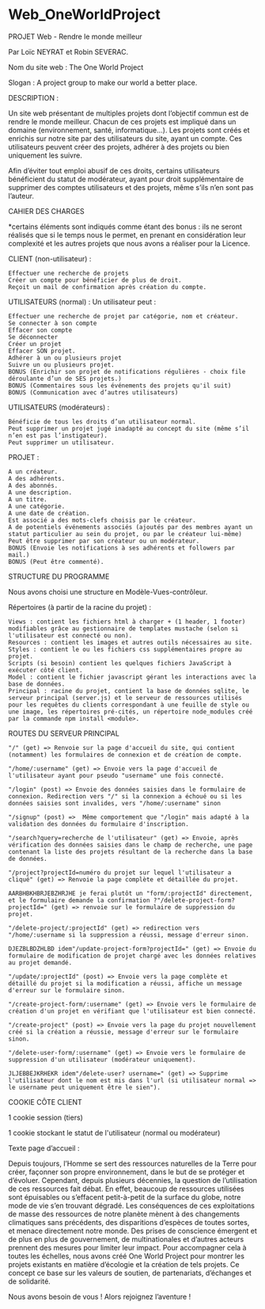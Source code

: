 # Web_OneWorldProject
PROJET Web - Rendre le monde meilleur

Par Loïc NEYRAT et Robin SEVERAC.

Nom du site web : The One World Project

Slogan : A project group to make our world a better place.

DESCRIPTION :

Un site web présentant de multiples projets dont l’objectif commun est de rendre le monde meilleur. Chacun de ces projets est impliqué dans un domaine (environnement, santé, informatique…). Les projets sont créés et enrichis sur notre site par des utilisateurs du site, ayant un compte. Ces utilisateurs peuvent créer des projets, adhérer à des projets ou bien uniquement les suivre.

Afin d’éviter tout emploi abusif de ces droits, certains utilisateurs bénéficient du statut de modérateur, ayant pour droit supplémentaire de supprimer des comptes utilisateurs et des projets, même s’ils n’en sont pas l’auteur.

 

CAHIER DES CHARGES

*certains éléments sont indiqués comme étant des bonus : ils ne seront réalisés que si le temps nous le permet, en prenant en considération leur complexité et les autres projets que nous avons a réaliser pour la Licence.

CLIENT (non-utilisateur) :

    Effectuer une recherche de projets
    Créer un compte pour bénéficier de plus de droit.
    Reçoit un mail de confirmation après création du compte.

UTILISATEURS (normal) : Un utilisateur peut :

    Effectuer une recherche de projet par catégorie, nom et créateur.
    Se connecter à son compte
    Effacer son compte
    Se déconnecter
    Créer un projet
    Effacer SON projet.
    Adhérer à un ou plusieurs projet
    Suivre un ou plusieurs projet.
    BONUS (Enrichir son projet de notifications régulières - choix file déroulante d’un de SES projets.)
    BONUS (Commentaires sous les événements des projets qu'il suit)
    BONUS (Communication avec d’autres utilisateurs)

UTILISATEURS (modérateurs) :

    Bénéficie de tous les droits d’un utilisateur normal.
    Peut supprimer un projet jugé inadapté au concept du site (même s’il n’en est pas l’instigateur).
    Peut supprimer un utilisateur.

PROJET :

    A un créateur.
    A des adhérents.
    A des abonnés.
    A une description.
    A un titre.
    A une catégorie.
    A une date de création.
    Est associé a des mots-clefs choisis par le créateur.
    A de potentiels événements associés (ajoutés par des membres ayant un statut particulier au sein du projet, ou par le créateur lui-même)
    Peut être supprimer par son créateur ou un modérateur.
    BONUS (Envoie les notifications à ses adhérents et followers par mail.)
    BONUS (Peut être commenté).

 

STRUCTURE DU PROGRAMME

Nous avons choisi une structure en Modèle-Vues-contrôleur.

Répertoires (à partir de la racine du projet) :

    Views : contient les fichiers html à charger + (1 header, 1 footer) modifiables grâce au gestionnaire de templates mustache (selon si l'utilisateur est connecté ou non).
    Resources : contient les images et autres outils nécessaires au site.
    Styles : contient le ou les fichiers css supplémentaires propre au projet.
    Scripts (si besoin) contient les quelques fichiers JavaScript à exécuter côté client.
    Model : contient le fichier javascript gérant les interactions avec la base de données.
    Principal : racine du projet, contient la base de données sqlite, le serveur principal (server.js) et le serveur de ressources utilisés pour les requêtes du clients correspondant à une feuille de style ou une image, les répertoires pré-cités, un répertoire node_modules créé par la commande npm install <module>.

 

ROUTES DU SERVEUR PRINCIPAL

    "/" (﻿get)﻿ => Renvoie sur la page d'accueil du site, qui contient (notamment) les formulaires de connexion et de création de compte.

    "/home/:username" (get) => Envoie vers la page d'accueil de l'utilisateur ayant pour pseudo "username" une fois connecté.

    "/login" (post) => Envoie des données saisies dans le formulaire de connexion. Redirection vers "/" si la connexion a échoué ou si les données saisies sont invalides, vers "/home/:username" sinon

    "/signup" (post) =>  Même comportement que "/login" mais adapté à la validation des données du formulaire d'inscription.

    ﻿"/search?query=recherche de l'utilisateur" (get) => Envoie, après vérification des données saisies dans le champ de recherche, une page contenant la liste des projets résultant de la recherche dans la base de données.

    "/project?projectId=numéro du projet sur lequel l'utilisateur a cliqué" (get) => Renvoie la page complète et détaillée du projet.

    AARBHBKHBRJEBZHRJHE je ferai plutôt un "form/:projectId" directement, et le formulaire demande la confirmation ?"/delete-project-form?projectId=" (get) => renvoie sur le formulaire de suppression du projet.

    "/delete-project/:projectId" (get) => redirection vers "/home/:username si la suppression a réussi, message d'erreur sinon.

    DJEZBLBDZHLBD idem"/update-project-form?projectId=" (get) => Envoie du formulaire de modification de projet chargé avec les données relatives au projet demandé.

    "/update/:projectId" (post) => Envoie vers la page complète et détaillé du projet si la modification a réussi, affiche un message d'erreur sur le formulaire sinon.

    "/create-project-form/:username" (get) => Envoie vers le formulaire de création d'un projet en vérifiant que l'utilisateur est bien connecté.

    "/create-project" (post) => Envoie vers la page du projet nouvellement créé si la création a réussie, message d'erreur sur le formulaire sinon.

    "/delete-user-form/:username" (get) => Envoie vers le formulaire de suppression d'un utilisateur (modérateur uniquement).

    JLJEBBEJKRHEKR idem"/delete-user? username=" (get) => Supprime l'utilisateur dont le nom est mis dans l'url (si utilisateur normal => le username peut uniquement être le sien").


COOKIE CÔTE CLIENT

1 cookie session (tiers)

1 cookie stockant le statut de l'utilisateur (normal ou modérateur)


Texte page d’accueil : 

Depuis toujours, l’Homme se sert des ressources naturelles de la Terre pour créer, façonner son propre environnement, dans le but de se protéger et d’évoluer.
Cependant, depuis plusieurs décennies, la question de l’utilisation de ces ressources fait débat. En effet, beaucoup de ressources utilisées sont épuisables ou s’effacent petit-à-petit de la surface du globe, notre mode de vie s’en trouvant dégradé. Les conséquences de ces exploitations de masse des ressources de notre planète mènent à des changements climatiques sans précédents, des disparitions d’espèces de toutes sortes, et menace directement notre monde. Des prises de conscience émergent et de plus en plus de gouvernement, de multinationales et d’autres acteurs prennent des mesures pour limiter leur impact. Pour accompagner cela à toutes les échelles, nous avons créé One World Project pour montrer les projets existants en matière d’écologie et la création de tels projets. Ce concept ce base sur les valeurs de soutien, de partenariats, d’échanges et de solidarité.

Nous avons besoin de vous ! Alors rejoignez l’aventure !
